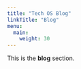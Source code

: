 ```yaml
---
title: "Tech OS Blog"
linkTitle: "Blog"
menu:
  main:
    weight: 30
---
```



This is the **blog** section.
